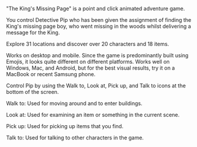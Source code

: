 "The King's Missing Page" is a point and click animated adventure game.

You control Detective Pip who has been given the assignment of finding the King's missing page boy, who went missing in the woods whilst delivering a message for the King.

Explore 31 locations and discover over 20 characters and 18 items.

Works on desktop and mobile. Since the game is predominantly built using Emojis, it looks quite different on different platforms. Works well on Windows, Mac, and Android, but for the best visual results, try it on a MacBook or recent Samsung phone.

Control Pip by using the Walk to, Look at, Pick up, and Talk to icons at the bottom of the screen.

Walk to: Used for moving around and to enter buildings.

Look at: Used for examining an item or something in the current scene.

Pick up: Used for picking up items that you find.

Talk to: Used for talking to other characters in the game.